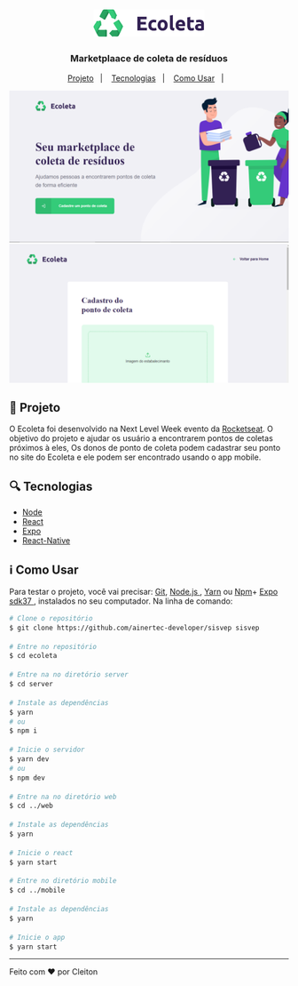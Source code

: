 <h1 align="center" >
    <img alt="ecoleta" title="ecoleta" src=".github/logo.svg" width="200px" />
</h1>

<h3 align="center">
  Marketplaace de coleta de resíduos
</h3>

<p align="center">
  <a href="#dart-projeto">Projeto</a>&nbsp;&nbsp;&nbsp;|&nbsp;&nbsp;&nbsp;
  <a href="#mag-tecnologias">Tecnologias</a>&nbsp;&nbsp;&nbsp;|&nbsp;&nbsp;&nbsp;
    <a href="#information_source-como-usar">Como Usar</a>&nbsp;&nbsp;&nbsp;|&nbsp;&nbsp;&nbsp;
</p>


<p align="center">
  <img alt="App Demo" src=".github/home.png" >
  <img alt="App Demo" src=".github/create-point.png">
</p>    

## :dart: Projeto
  O Ecoleta foi desenvolvido na Next Level Week evento da [Rocketseat](https://rocketseat.com.br/).
  O objetivo do projeto e ajudar os usuário a encontrarem pontos de coletas próximos à eles, Os donos de ponto de coleta podem cadastrar seu ponto no site do Ecoleta  e ele podem ser encontrado usando o app mobile.


## :mag: Tecnologias
-  [Node](https://nodejs.org/en/)
-  [React](https://facebook.github.io/react/)
-  [Expo](https://expo.io/)
-  [React-Native](https://facebook.github.io/react-native/)


## :information_source: Como Usar
Para testar o projeto, você vai precisar: [Git](https://git-scm.com), [Node.js ](https://nodejs.org/en/), [Yarn](https://yarnpkg.com/) ou [Npm](https://www.npmjs.com/)+ [Expo sdk37 ](https://expo.io/),  instalados no seu computador. Na linha de comando:

```bash
# Clone o repositório
$ git clone https://github.com/ainertec-developer/sisvep sisvep

# Entre no repositório
$ cd ecoleta

# Entre na no diretório server
$ cd server

# Instale as dependências
$ yarn 
# ou
$ npm i

# Inicie o servidor
$ yarn dev
# ou
$ npm dev

# Entre na no diretório web
$ cd ../web

# Instale as dependências
$ yarn 

# Inicie o react
$ yarn start

# Entre no diretório mobile
$ cd ../mobile

# Instale as dependências
$ yarn 

# Inicie o app
$ yarn start

```

---
Feito com :heart: por Cleiton

